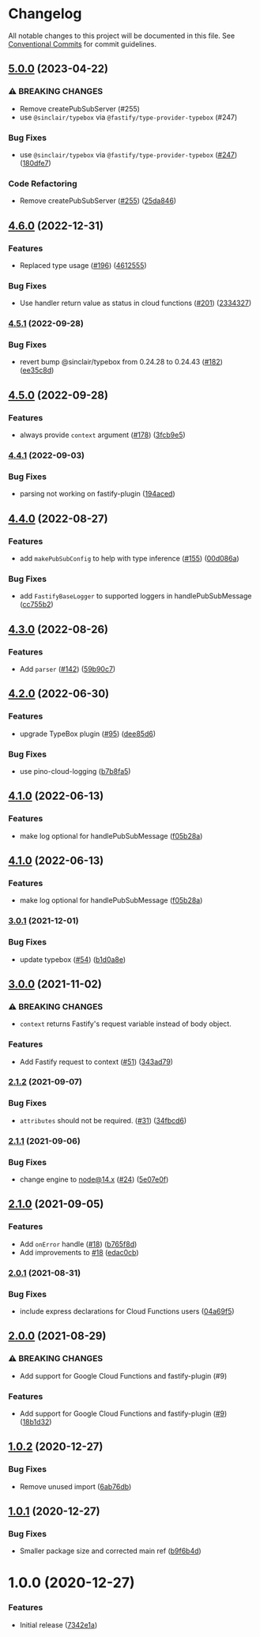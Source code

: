 # Changelog

All notable changes to this project will be documented in this file. See
[Conventional Commits](https://conventionalcommits.org) for commit guidelines.

## [5.0.0](https://www.github.com/simenandre/pubsub-http-handler/compare/v4.6.0...v5.0.0) (2023-04-22)


### ⚠ BREAKING CHANGES

* Remove createPubSubServer (#255)
* use `@sinclair/typebox` via `@fastify/type-provider-typebox` (#247)

### Bug Fixes

* use `@sinclair/typebox` via `@fastify/type-provider-typebox` ([#247](https://www.github.com/simenandre/pubsub-http-handler/issues/247)) ([180dfe7](https://www.github.com/simenandre/pubsub-http-handler/commit/180dfe71ebf4f0576d5f48c2124b0daa7c44c140))


### Code Refactoring

* Remove createPubSubServer ([#255](https://www.github.com/simenandre/pubsub-http-handler/issues/255)) ([25da846](https://www.github.com/simenandre/pubsub-http-handler/commit/25da8466d000661bb8fc712ef4033cd53fdcfab2))

## [4.6.0](https://www.github.com/cobraz/pubsub-http-handler/compare/v4.5.1...v4.6.0) (2022-12-31)


### Features

* Replaced type usage ([#196](https://www.github.com/cobraz/pubsub-http-handler/issues/196)) ([4612555](https://www.github.com/cobraz/pubsub-http-handler/commit/46125551c87a5b31bfe2b42126581b28c07f4079))


### Bug Fixes

* Use handler return value as status in cloud functions ([#201](https://www.github.com/cobraz/pubsub-http-handler/issues/201)) ([2334327](https://www.github.com/cobraz/pubsub-http-handler/commit/23343276582a01252b13a3546e570e2cf55bddaa))

### [4.5.1](https://www.github.com/cobraz/pubsub-http-handler/compare/v4.5.0...v4.5.1) (2022-09-28)


### Bug Fixes

* revert bump @sinclair/typebox from 0.24.28 to 0.24.43 ([#182](https://www.github.com/cobraz/pubsub-http-handler/issues/182)) ([ee35c8d](https://www.github.com/cobraz/pubsub-http-handler/commit/ee35c8dea80b83b037f98365b6fc923b7d24590c))

## [4.5.0](https://www.github.com/cobraz/pubsub-http-handler/compare/v4.4.1...v4.5.0) (2022-09-28)


### Features

* always provide `context` argument ([#178](https://www.github.com/cobraz/pubsub-http-handler/issues/178)) ([3fcb9e5](https://www.github.com/cobraz/pubsub-http-handler/commit/3fcb9e53c543860184841f2c354fbe96718724af))

### [4.4.1](https://www.github.com/cobraz/pubsub-http-handler/compare/v4.4.0...v4.4.1) (2022-09-03)


### Bug Fixes

* parsing not working on fastify-plugin ([194aced](https://www.github.com/cobraz/pubsub-http-handler/commit/194aceda0e3a298d36173ed16ed3565efe269bec))

## [4.4.0](https://www.github.com/cobraz/pubsub-http-handler/compare/v4.3.0...v4.4.0) (2022-08-27)


### Features

* add `makePubSubConfig` to help with type inference ([#155](https://www.github.com/cobraz/pubsub-http-handler/issues/155)) ([00d086a](https://www.github.com/cobraz/pubsub-http-handler/commit/00d086aeb4483e0300fa42bef5249c04bf81bd4a))


### Bug Fixes

* add `FastifyBaseLogger` to supported loggers in handlePubSubMessage ([cc755b2](https://www.github.com/cobraz/pubsub-http-handler/commit/cc755b296af0116de47ddb1ba8fadf19f16db677))

## [4.3.0](https://www.github.com/cobraz/pubsub-http-handler/compare/v4.2.0...v4.3.0) (2022-08-26)


### Features

* Add `parser` ([#142](https://www.github.com/cobraz/pubsub-http-handler/issues/142)) ([59b90c7](https://www.github.com/cobraz/pubsub-http-handler/commit/59b90c70a80e408af279bc8046eddbf33e02b9a3))

## [4.2.0](https://www.github.com/cobraz/pubsub-http-handler/compare/v4.1.0...v4.2.0) (2022-06-30)


### Features

* upgrade TypeBox plugin ([#95](https://www.github.com/cobraz/pubsub-http-handler/issues/95)) ([dee85d6](https://www.github.com/cobraz/pubsub-http-handler/commit/dee85d629efbccd29ecc2bb1ae47ba6235b83c8e))


### Bug Fixes

* use pino-cloud-logging ([b7b8fa5](https://www.github.com/cobraz/pubsub-http-handler/commit/b7b8fa559414b550836f8274e2340954ee91b763))

## [4.1.0](https://www.github.com/cobraz/pubsub-http-handler/compare/v4.0.0...v4.1.0) (2022-06-13)


### Features

* make log optional for handlePubSubMessage ([f05b28a](https://www.github.com/cobraz/pubsub-http-handler/commit/f05b28ad1b42d3c541f66f332f3cbca7a34127fb))

## [4.1.0](https://www.github.com/cobraz/pubsub-http-handler/compare/v4.0.0...v4.1.0) (2022-06-13)


### Features

* make log optional for handlePubSubMessage ([f05b28a](https://www.github.com/cobraz/pubsub-http-handler/commit/f05b28ad1b42d3c541f66f332f3cbca7a34127fb))

### [3.0.1](https://www.github.com/cobraz/pubsub-http-handler/compare/v3.0.0...v3.0.1) (2021-12-01)


### Bug Fixes

* update typebox ([#54](https://www.github.com/cobraz/pubsub-http-handler/issues/54)) ([b1d0a8e](https://www.github.com/cobraz/pubsub-http-handler/commit/b1d0a8ecf482deb8ebbf22b291541a277f148c1e))

## [3.0.0](https://www.github.com/cobraz/pubsub-http-handler/compare/v2.1.2...v3.0.0) (2021-11-02)


### ⚠ BREAKING CHANGES

* `context` returns Fastify's request variable instead of body object.

### Features

* Add Fastify request to context ([#51](https://www.github.com/cobraz/pubsub-http-handler/issues/51)) ([343ad79](https://www.github.com/cobraz/pubsub-http-handler/commit/343ad794d17fb25f7965236e60f7428227ba0737))

### [2.1.2](https://www.github.com/cobraz/pubsub-http-handler/compare/v2.1.1...v2.1.2) (2021-09-07)


### Bug Fixes

* `attributes` should not be required. ([#31](https://www.github.com/cobraz/pubsub-http-handler/issues/31)) ([34fbcd6](https://www.github.com/cobraz/pubsub-http-handler/commit/34fbcd6049c3b4dfead0d61f4153272e7aef6b3d))

### [2.1.1](https://www.github.com/cobraz/pubsub-http-handler/compare/v2.1.0...v2.1.1) (2021-09-06)


### Bug Fixes

* change engine to node@14.x ([#24](https://www.github.com/cobraz/pubsub-http-handler/issues/24)) ([5e07e0f](https://www.github.com/cobraz/pubsub-http-handler/commit/5e07e0f94d52611389826ea2ad3a09829c56bff4))

## [2.1.0](https://www.github.com/cobraz/pubsub-http-handler/compare/v2.0.1...v2.1.0) (2021-09-05)


### Features

* Add `onError` handle ([#18](https://www.github.com/cobraz/pubsub-http-handler/issues/18)) ([b765f8d](https://www.github.com/cobraz/pubsub-http-handler/commit/b765f8ddf5a18daca736185e93600d2a9a7b0bfd))
* Add improvements to [#18](https://www.github.com/cobraz/pubsub-http-handler/issues/18) ([edac0cb](https://www.github.com/cobraz/pubsub-http-handler/commit/edac0cb34b9b6785839ba74c43887fe7861a9d42))

### [2.0.1](https://www.github.com/cobraz/pubsub-http-handler/compare/v2.0.0...v2.0.1) (2021-08-31)


### Bug Fixes

* include express declarations for Cloud Functions users ([04a69f5](https://www.github.com/cobraz/pubsub-http-handler/commit/04a69f56cd52e2da0cdac7b28a02a1867e4c4c9c))

## [2.0.0](https://www.github.com/cobraz/pubsub-http-handler/compare/v1.0.2...v2.0.0) (2021-08-29)


### ⚠ BREAKING CHANGES

* Add support for Google Cloud Functions and fastify-plugin (#9)

### Features

* Add support for Google Cloud Functions and fastify-plugin ([#9](https://www.github.com/cobraz/pubsub-http-handler/issues/9)) ([18b1d32](https://www.github.com/cobraz/pubsub-http-handler/commit/18b1d32906f4973e9b64e04b877faaeecefe4192))

## [1.0.2](https://github.com/cobraz/pubsub-http-handler/compare/v1.0.1...v1.0.2) (2020-12-27)


### Bug Fixes

* Remove unused import ([6ab76db](https://github.com/cobraz/pubsub-http-handler/commit/6ab76db12782b68b69c8495bed112fb663622817))

## [1.0.1](https://github.com/cobraz/pubsub-handler/compare/v1.0.0...v1.0.1) (2020-12-27)


### Bug Fixes

* Smaller package size and corrected main ref ([b9f6b4d](https://github.com/cobraz/pubsub-handler/commit/b9f6b4de365d61b43607fd125cc239368259cedc))

# 1.0.0 (2020-12-27)


### Features

* Initial release ([7342e1a](https://github.com/cobraz/pubsub-handler/commit/7342e1af82aba8a7bc22c5fb5f09556fa4ad68b2))
